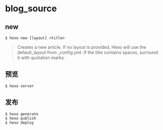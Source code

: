 # blog_source


## new
`$ hexo new [layout] <title>`
> Creates a new article. If no layout is provided, Hexo will use the default_layout from _config.yml. If the title contains spaces, surround it with quotation marks.

## 预览
`$ hexo server`

## 发布
```
$ hexo generate
$ hexo publish
$ hexo deploy
```